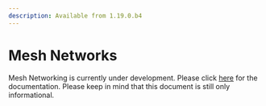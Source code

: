```yaml
---
description: Available from 1.19.0.b4
---
```


# Mesh Networks

Mesh Networking is currently under development. Please click [here](https://docs.pycom.io/v/development_release/chapter/tutorials/lora/lora-mesh.html) for the documentation. Please keep in mind that this document is still only informational.


